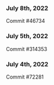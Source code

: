 ### July 8th, 2022

Commit #46734

### July 5th, 2022

Commit #314353


### July 4th, 2022

Commit #72281
